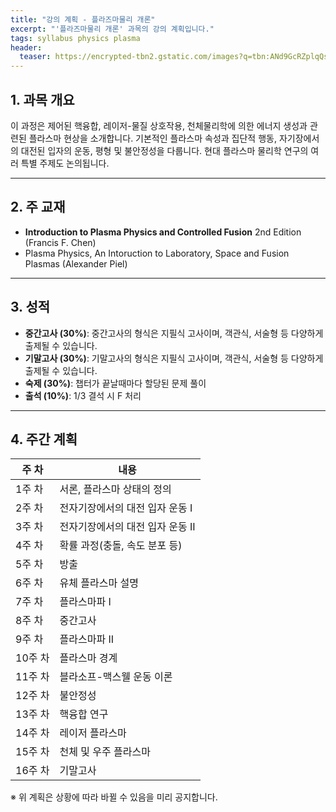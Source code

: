 ```yaml
---
title: "강의 계획 - 플라즈마물리 개론"
excerpt: "'플라즈마물리 개론' 과목의 강의 계획입니다."
tags: syllabus physics plasma
header:
  teaser: https://encrypted-tbn2.gstatic.com/images?q=tbn:ANd9GcRZplqQsfMnOSyYRjjzr6zXYM-zkt-rm1oeXLK_GKncRFjhT2_n
---
```


## 1. 과목 개요
이 과정은 제어된 핵융합, 레이저-물질 상호작용, 천체물리학에 의한 에너지 생성과 관련된 플라스마 현상을 소개합니다. 기본적인 플라스마 속성과 집단적 행동, 자기장에서의 대전된 입자의 운동, 평형 및 불안정성을 다룹니다. 현대 플라스마 물리학 연구의 여러 특별 주제도 논의됩니다.

---

## 2. 주 교재
- **Introduction to Plasma Physics and Controlled Fusion** 2nd Edition (Francis F. Chen)
- Plasma Physics, An Intoruction to Laboratory, Space and Fusion Plasmas (Alexander Piel)

---

## 3. 성적
- **중간고사 (30%)**: 중간고사의 형식은 지필식 고사이며, 객관식, 서술형 등 다양하게 출제될 수 있습니다.
- **기말고사 (30%)**: 기말고사의 형식은 지필식 고사이며, 객관식, 서술형 등 다양하게 출제될 수 있습니다.
- **숙제 (30%)**: 챕터가 끝날때마다 할당된 문제 풀이
- **출석 (10%)**: 1/3 결석 시 F 처리

---

## 4. 주간 계획

| 주 차 | 내용 |
|------|------|
| 1주 차 | 서론, 플라스마 상태의 정의 |
| 2주 차 | 전자기장에서의 대전 입자 운동 I |
| 3주 차 | 전자기장에서의 대전 입자 운동 II |
| 4주 차 | 확률 과정(충돌, 속도 분포 등) |
| 5주 차 | 방출 |
| 6주 차 | 유체 플라스마 설명 |
| 7주 차 | 플라스마파 I |
| 8주 차 | 중간고사 |
| 9주 차 | 플라스마파 II |
| 10주 차 | 플라스마 경계 |
| 11주 차 | 블라소프-맥스웰 운동 이론 |
| 12주 차 | 불안정성 |
| 13주 차 | 핵융합 연구 |
| 14주 차 | 레이저 플라스마 |
| 15주 차 | 천체 및 우주 플라스마 |
| 16주 차 | 기말고사 |

※ 위 계획은 상황에 따라 바뀔 수 있음을 미리 공지합니다.